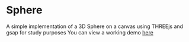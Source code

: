 # Sphere

A simple implementation of a 3D Sphere on a canvas using THREEjs and gsap for study purposes
You can view a working demo [here](https://mcdavidlubega.github.io/sphere/)
